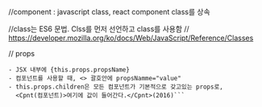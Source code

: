 //component : javascript class, react component class를 상속

//class는 ES6 문법. Clss를 먼저 선언하고 class를 사용함
// https://developer.mozilla.org/ko/docs/Web/JavaScript/Reference/Classes

// props

````- 컴포넌트 내부의 immutable data
- JSX 내부에 {this.props.propsName}
- 컴포넌트를 사용할 때, <> 괄호안에 propsNamme="value"
- this.props.children은 모든 컴포넌트가 기본적으로 갖고있는 props로,
  <Cpnt(컴포넌트)>여기에 값이 들어간다.</Cpnt>(2016)```


````
